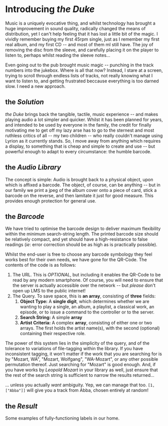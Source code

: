 # Introducing _the Duke_

Music is a uniquely evocative thing, and whilst technology has brought a huge
improvement in sound quality, radically changed the means of distribution, yet
I can't help feeling that it has lost a little bit of the magic. I vividly
remember buying my first 45rpm single, just as I remember my first real album,
and my first CD -- and most of them mI still have. The joy of removing the disc
from the sleeve, and carefully placing it on the player to listen to, perhaps
whilst reading the sleeve notes...

Even going out to the pub brought music magic -- punching in the track numbers
into the jukebox. Where is all that now? Instead, I stare at a screen, trying to
scroll through endless lists of tracks, not really knowing what I want to listen
to, and getting frustrated beccause everything is too darned slow. I need a new
approach.

## the _Solution_

_the Duke_ brings back the tangible, tactile, music experience -- and makes playing
audio a lot simpler and quicker. Whilst it has been planned for years, and intended
to be used by everyone in the family, the credit for finally motivating me to get off
my lazy arse has to go to the sternest and most ruthless critics of all -- my two
children -- who really couldn't manage using Lyrion as it currently stands. So, I
move away from anything which requires a display, to something that is cheap and
simple to create and use -- but powerful enough to adapt to every circumstance: the
humble barcode.

## the _Audio Library_

The concept is simple: Audio is brought back to a physical object, upon which is
affixed a barcode. The object, of course, can be anything -- but in our family we print
a jpeg of the album cover onto a piece of card, stick a barcode on the reverse, and
then lamitate it just for good measure. This provides enough protection for general
use.

## the _Barcode_

We have tried to optimise the barcode design to deliver maximum flexibility within the
minimum search-string length. The printed barcode size should be relatively compact,
and yet should have a high-resistance to false readings (_ie_: error correction should
be as high as is practically possible).

Whilst the end-user is free to choose any barcode symbology they feel works best for
their own needs, we have gone for the QR-Code. The contents of the code is as follows:

1) The URL.
This is _OPTIONAL_, but including it enables the QR-Code to be read by any
modern smartphone. Of course, you will need to ensure that the server is actually
accessible over the network -- but *please* don't open up LMS to the public internet!
2) The Query.
To save space, this is **an array**, consisting of **three** fields:
   1) **Object Type:** A **single digit**, which determines whether we are wanting to play
   a single, an album, a playlist, a classical work, an episode, or to issue a
   command to the controller or to the server.
   2) **Search String:** A simple **array**
   3) **Artist Criteria:** A complex **array**, consisting of either one or two arrays.
   The first holds the artist name(s), with the second (optional) containing their
   respective role.

The power of this system lies in the simplicity of the query, and of the tolerance to
variations of file-tagging within the library. If you have inconsistent tagging, it won't
matter if the work that you are searching for is by "Mozart, WA", "Mozart, Wolfgang",
"WA-Mozart", or any other possible permutation thereof. Just searching for "Mozart"
is good enough. And, if you have works by _Leopold Mozart_ in your library as well, just
ensure that the rest of the search string is sufficient to narrow the results returned...

... unless you actually _want_ ambiguity. Yep, we can manage that too. `[1, ["Abba"]]` will
give you a track from Abba, chosen entirely at random!

## the _Result_
Some examples of fully-functioning labels in our home.


